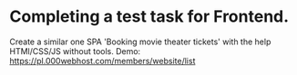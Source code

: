 # Completing a test task for Frontend.
Create a similar one SPA 'Booking movie theater tickets' with the help HTMl/CSS/JS without tools.
Demo:  https://pl.000webhost.com/members/website/list 
